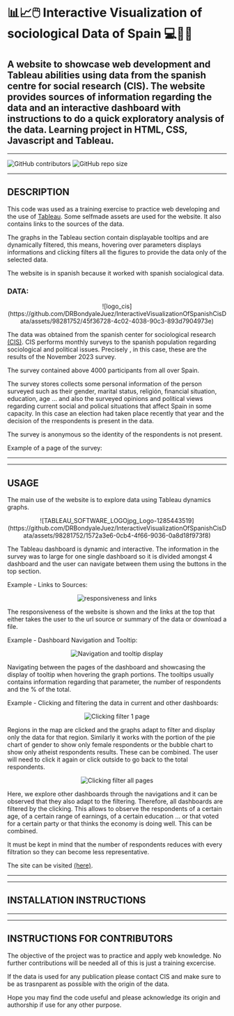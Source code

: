 # 📊📈🖱️ __Interactive Visualization of sociological Data of Spain__ 💻👩‍💻
## A website to showcase web development and Tableau abilities using data from the spanish centre for social research (CIS). The website provides sources of information regarding the data and an interactive dashboard with instructions to do a quick exploratory analysis of the data. Learning project in HTML, CSS, Javascript and Tableau.
___

![GitHub contributors](https://img.shields.io/github/contributors/DRBondyaleJuez/InteractiveVisualizationOfSpanishCisData)
![GitHub repo size](https://img.shields.io/github/repo-size/DRBondyaleJuez/InteractiveVisualizationOfSpanishCisData)
___

## __DESCRIPTION__
This code was used as a training exercise to practice web developing and the use of [Tableau](https://www.tableau.com/es-es). Some selfmade assets are used for the website. It also contains links to the sources of the data.

The graphs in the Tableau section contain displayable tooltips and are dynamically filtered, this means, hovering over parameters displays informations and clicking filters all the figures to provide the data only of the selected data.

The website is in spanish because it worked with spanish socialogical data.

### __DATA:__

<div style="text-align: center;">
![logo_cis](https://github.com/DRBondyaleJuez/InteractiveVisualizationOfSpanishCisData/assets/98281752/45f36728-4c02-4038-90c3-893d7904973e)
</div>

The data was obtained from the spanish center for sociological research [(CIS)](https://www.cis.es/detalle-ficha-estudio?origen=estudio&idEstudio=14757). CIS performs monthly surveys to the spanish population regarding sociological and political issues. Precisely , in this case, these are the results of the November 2023 survey. 

The survey contained above 4000 participants from all over Spain.

The survey stores collects some personal information of the person surveyed such as their gender, marital status, religión, financial situation, education, age ... and also the surveyed opinions and political views regarding current social and polical situations that affect Spain in some capacity. In this case an election had taken place recently that year and the decision of the rrespondents is present in the data.

The survey is anonymous so the identity of the respondents is not present.

Example of a page of the survey:



___
___

## __USAGE__

The main use of the website is to explore data using Tableau dynamics graphs.

<div style="text-align: center;">
![TABLEAU_SOFTWARE_LOGOjpg_Logo-1285443519](https://github.com/DRBondyaleJuez/InteractiveVisualizationOfSpanishCisData/assets/98281752/1572a3e6-0cb4-4f66-9036-0a8d18f973f8)
</div>

The Tableau dashboard is dynamic and interactive. The information in the survey was to large for one single dashboard so it is divided amongst 4 dashboard and the user can navigate between them using the buttons in the top section.

Example - Links to Sources:

<div style="text-align: center;">

![responsiveness and links](https://github.com/DRBondyaleJuez/InteractiveVisualizationOfSpanishCisData/assets/98281752/93cdc1d7-8651-4c72-a96e-1a0dcf5950cf)

</div>

The responsiveness of the website is shown and the links at the top that either takes the user to the url source or summary of the data or download a file.

Example - Dashboard Navigation and Tooltip:

<div style="text-align: center;">

![Navigation and tooltip display](https://github.com/DRBondyaleJuez/InteractiveVisualizationOfSpanishCisData/assets/98281752/d914d9d7-c435-4955-a9a5-a6d31452f5e0)

</div>

Navigating between the pages of the dashboard and showcasing the display of tooltip when hovering the graph portions. The tooltips usually contains information regarding that parameter, the number of respondents and the % of the total.

Example - Clicking and filtering the data in current and other dashboards:

<div style="text-align: center;">

![Clicking filter 1 page](https://github.com/DRBondyaleJuez/InteractiveVisualizationOfSpanishCisData/assets/98281752/99caddf5-77b0-46e8-8601-9a467c537ff9)

</div>

Regions in the map are clicked and the graphs adapt to filter and display only the data for that region. Similarly it works with the portion of the pie chart of gender to show only female respondents or the bubble chart to show only atheist respondents results. These can be combined. The user will need to click it again or click outside to go back to the total respondents. 

<div style="text-align: center;">

![Clicking filter all pages](https://github.com/DRBondyaleJuez/InteractiveVisualizationOfSpanishCisData/assets/98281752/4f28632f-cf59-410a-9507-35fc5ff33a01)

</div>

Here, we explore other dashboards through the navigations and it can be observed that they also adapt to the filtering. Therefore, all dashboards are filtered by the clicking. This allows to observe the respondents of a certain age, of a certain range of earnings, of a certain education ... or that voted for a certain party or that thinks the economy is doing well.
This can be combined.


It must be kept in mind that the number of respondents reduces with every filtration so they can become less representative.

The site can be visited [(here)](https://drbondyalejuez.github.io/TheClickingGame/index.html).


___
___

## __INSTALLATION INSTRUCTIONS__

___
___
## __INSTRUCTIONS FOR CONTRIBUTORS__
The objective of the project was to practice and apply web knowledge. No further contributions will be needed all of this is just a training excercise.

If the data is used for any publication please contact CIS and make sure to be as trasnparent as possible with the origin of the data.

Hope you may find the code useful and please acknowledge its origin and authorship if use for any other purpose.


